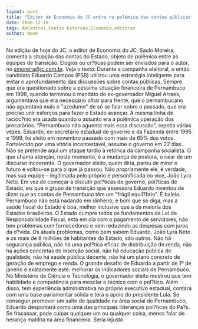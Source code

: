 ```yaml
---
layout: post
title: "Editor de Economia do JC entra na polêmica das contas públicas"
date: 2006-12-10
tags: AmCentral,Contas Externas,Economia,editoras
author: None
---
```

Na edição de hoje do JC, o editor de Economia do JC, Saulo Moreira, comenta a situação das contas do Estado, objeto de polêmica entre as equipes de transição. Elogios ou cr?ticas podem ser enviados para o autor, no smoreira@jc.com.br.
Veja o texto:
Durante a campanha eleitoral, o então candidato Eduardo Campos (PSB) utilizou uma estratégia inteligente para evitar o aprofundamento das discussões sobre contas públicas. Sempre que era questionado sobre a péssima situação financeira de Pernambuco em 1998, quando terminou o mandato do ex-governador Miguel Arraes, argumentava que era necessário olhar para frente, que o pernambucano não aguentava mais o \"azedume\" de só se falar sobre o passado, que era preciso unir esforços para fazer o Estado avançar. A mesma linha de racioc?nio era usada quando o assunto era a polêmica operação dos precatórios. \"Pernambuco não aguenta mais essa discussão\", repetia várias vezes. Eduardo, ex-secretário estadual de governo e da Fazenda entre 1995 e 1999, foi eleito em novembro passado com mais de 65% dos votos. Fortalecido por uma vitória incontestável, assume o governo em 22 dias. 
Não se pretende aqui um ataque tardio à retórica da campanha socialista. O que chama atenção, neste momento, é a mudança de postura, o raiar de um discurso incoerente. O governador eleito, quem diria, parou de mirar o futuro e voltou-se para o que já passou. Não propriamente ele, é verdade, mas sua equipe – legitimada pelo próprio e personificada no vice, João Lyra Neto. Em vez de começar a discutir pol?ticas de governo, pol?ticas de Estado, eis que o grupo de transição que assessora Eduardo inventou de dizer que as contas de Pernambuco têm um \"frágil equil?brio\". É balela. 
Pernambuco não está nadando em dinheiro, é bom que se diga, mas a saúde fiscal do Estado é boa, melhor inclusive que a da maioria dos Estados brasileiros. O Estado cumpre todos os fundamentos da Lei de Responsabilidade Fiscal, está em dia com o pagamento de servidores, não tem problemas com fornecedores e vem reduzindo as despesas com juros da d?vida. Os atuais problemas, como bem sabem Eduardo, João Lyra Neto e os mais de 8 milhões de habitantes do Estado, são outros. Não há segurança pública, não há uma pol?tica eficaz de distribuição de renda, não há ações concretas de inserção social, não há educação pública de qualidade, não há saúde pública decente, não há um plano concreto de geração de emprego e renda. 
O grande desafio de Eduardo a partir de 1º de janeiro é exatamente este: melhorar os indicadores sociais de Pernambuco. No Ministério de Ciência e Tecnologia, o governador eleito mostrou que tem habilidade e competência para mesclar o técnico com o pol?tico. Além disso, tem experiência administrativa no próprio executivo estadual, contará com uma base parlamentar sólida e terá o apoio do presidente Lula. 
Se conseguir promover um salto de qualidade na área social de Pernambuco, Eduardo despontará como uma das principais lideranças pol?ticas do Pa?s. Se fracassar, pode culpar qualquer um ou qualquer coisa, menos falar de herança maldita na área financeira. Seria injusto.  
